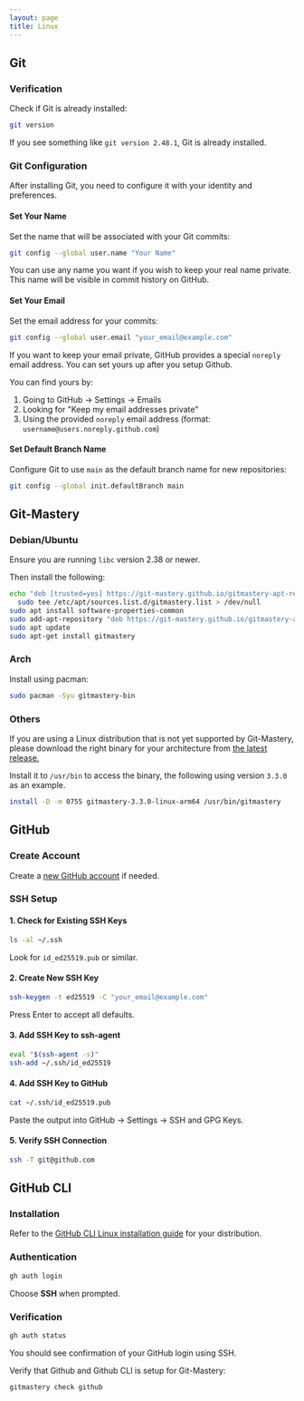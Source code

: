 ```yaml
---
layout: page
title: Linux
---
```


## Git

### Verification

Check if Git is already installed:

```bash
git version
```

If you see something like `git version 2.48.1`, Git is already installed.

### Git Configuration

After installing Git, you need to configure it with your identity and preferences.

#### Set Your Name

Set the name that will be associated with your Git commits:

```bash
git config --global user.name "Your Name"
```

You can use any name you want if you wish to keep your real name private. This name will be visible in commit history on GitHub.

#### Set Your Email

Set the email address for your commits:

```bash
git config --global user.email "your_email@example.com"
```

If you want to keep your email private, GitHub provides a special `noreply` email address. You can set yours up after you setup Github.

You can find yours by:

1. Going to GitHub → Settings → Emails
2. Looking for "Keep my email addresses private"
3. Using the provided `noreply` email address (format: `username@users.noreply.github.com`)

#### Set Default Branch Name

Configure Git to use `main` as the default branch name for new repositories:

```bash
git config --global init.defaultBranch main
```


## Git-Mastery

### Debian/Ubuntu

Ensure you are running `libc` version 2.38 or newer.

Then install the following:

```bash
echo "deb [trusted=yes] https://git-mastery.github.io/gitmastery-apt-repo any main" | \
  sudo tee /etc/apt/sources.list.d/gitmastery.list > /dev/null
sudo apt install software-properties-common
sudo add-apt-repository "deb https://git-mastery.github.io/gitmastery-apt-repo any main"
sudo apt update
sudo apt-get install gitmastery
```

### Arch

Install using pacman:

```bash
sudo pacman -Syu gitmastery-bin
```

### Others

If you are using a Linux distribution that is not yet supported by Git-Mastery, please download the right binary for your architecture from [the latest release.](https://github.com/git-mastery/app/releases/latest)

Install it to `/usr/bin` to access the binary, the following using version `3.3.0` as an example.

```bash
install -D -m 0755 gitmastery-3.3.0-linux-arm64 /usr/bin/gitmastery
```

## GitHub

### Create Account

Create a [new GitHub account](https://docs.github.com/en/get-started/start-your-journey/creating-an-account-on-github) if needed.

### SSH Setup

#### 1. Check for Existing SSH Keys

```bash
ls -al ~/.ssh
```

Look for `id_ed25519.pub` or similar.

#### 2. Create New SSH Key

```bash
ssh-keygen -t ed25519 -C "your_email@example.com"
```

Press Enter to accept all defaults.

#### 3. Add SSH Key to ssh-agent

```bash
eval "$(ssh-agent -s)"
ssh-add ~/.ssh/id_ed25519
```

#### 4. Add SSH Key to GitHub

```bash
cat ~/.ssh/id_ed25519.pub
```

Paste the output into GitHub → Settings → SSH and GPG Keys.

#### 5. Verify SSH Connection

```bash
ssh -T git@github.com
```

## GitHub CLI

### Installation

Refer to the [GitHub CLI Linux installation guide](https://github.com/cli/cli/blob/trunk/docs/install_linux.md) for your distribution.

### Authentication

```bash
gh auth login
```

Choose **SSH** when prompted.

### Verification

```bash
gh auth status
```

You should see confirmation of your GitHub login using SSH.

Verify that Github and Github CLI is setup for Git-Mastery:

```bash
gitmastery check github
```
